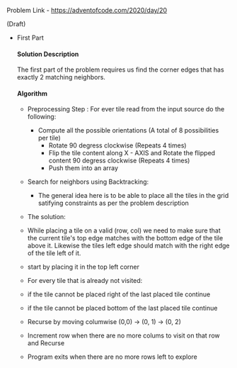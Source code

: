 Problem Link - https://adventofcode.com/2020/day/20

(Draft)
- First Part
  #### Solution Description
  The first part of the problem requires us find the corner edges that has exactly 2 matching neighbors.

  #### Algorithm
   - Preprocessing Step : For ever tile read from the input source do the following:
     - Compute all the possible orientations (A total of 8 possibilities per tile)
       - Rotate 90 degress clockwise (Repeats 4 times)
       - Flip the tile content along X - AXIS and Rotate the flipped content 90 degress clockwise (Repeats 4 times)
       - Push them into an array
   - Search for neighbors using Backtracking:
     - The general idea here is to be able to place all the tiles in the grid satifying constraints as per the problem description

  - The solution:
   - While placing a tile on a valid (row, col) we need to make sure that the current tile's top edge matches with the bottom edge of the tile above it. Likewise the tiles left edge should match with the right edge of the tile left of it.
   - start by placing it in the top left corner
   - For every tile that is already not visited:
    - if the tile cannot be placed right of the last placed tile continue
    - if the tile cannot be placed bottom of the last placed tile continue
    - Recurse by moving columwise (0,0) -> (0, 1) -> (0, 2)
    - Increment row when there are no more colums to visit on that row and Recurse
    - Program exits when there are no more rows left to explore
       